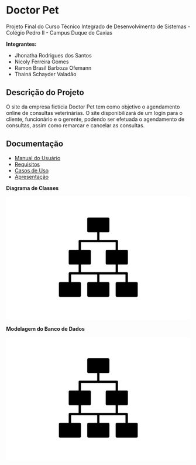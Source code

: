 # Doctor Pet

Projeto Final do Curso Técnico Integrado de Desenvolvimento de Sistemas - Colégio Pedro II - Campus Duque de Caxias

**Integrantes:**
 - Jhonatha Rodrigues dos Santos
 - Nicoly Ferreira Gomes
 - Ramon Brasil Barboza Ofemann
 - Thainá Schayder Valadão

 ## Descrição do Projeto

 O site da empresa fictícia Doctor Pet tem como objetivo o agendamento online de consultas veterinárias. O site disponibilizará de um login para o cliente, funcionário e o gerente, podendo ser efetuada o agendamento de consultas, assim como remarcar e cancelar as consultas.

## Documentação

- [Manual do Usuário](manual.md)
- [Requisitos](requisitos.md)
- [Casos de Uso](casos-de-uso.md)
- [Apresentação](apresentacao.pdf)

**Diagrama de Classes**

![Diagrama de Classes](diagrama-exemplo.png)

**Modelagem do Banco de Dados**

![Diagrama de Banco de Dados](diagrama-exemplo.png)
